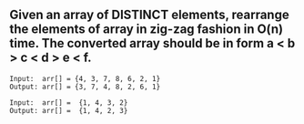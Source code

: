 ## Given an array of DISTINCT elements, rearrange the elements of array in zig-zag fashion in O(n) time. The converted array should be in form a < b > c < d > e < f.

```
Input:  arr[] = {4, 3, 7, 8, 6, 2, 1}
Output: arr[] = {3, 7, 4, 8, 2, 6, 1}

Input:  arr[] =  {1, 4, 3, 2}
Output: arr[] =  {1, 4, 2, 3}
```
